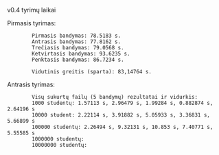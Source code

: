v0.4 tyrimų laikai

Pirmasis tyrimas: 

            
            Pirmasis bandymas: 78.5183 s.
            Antrasis bandymas: 77.8162 s.
            Trečiasis bandymas: 79.0568 s.
            Ketvirtasis bandymas: 93.6235 s.
            Penktasis bandymas: 86.7234 s. 

            Vidutinis greitis (sparta): 83,14764 s. 

Antrasis tyrimas: 

            Visų sukurtų failų (5 bandymų) rezultatai ir vidurkis:
            1000 studentų: 1.57113 s, 2.96479 s, 1.99284 s, 0.882874 s, 2.64196 s
            10000 student: 2.22114 s, 3.91882 s, 5.05933 s, 3.36831 s, 5.66899 s
            100000 studentų: 2.26494 s, 9.32131 s, 10.853 s, 7.40771 s, 5.55585 s
            1000000 studentų:
            10000000 studentų:
